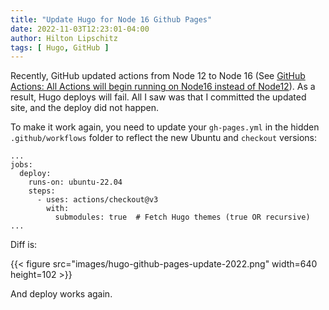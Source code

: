 ```yaml
---
title: "Update Hugo for Node 16 Github Pages"
date: 2022-11-03T12:23:01-04:00
author: Hilton Lipschitz
tags: [ Hugo, GitHub ]
---
```


Recently, GitHub updated actions from Node 12 to Node 16 (See [GitHub Actions: All Actions will begin running on Node16 instead of Node12](https://github.blog/changelog/2022-09-22-github-actions-all-actions-will-begin-running-on-node16-instead-of-node12/)). As a result, Hugo deploys will fail. All I saw was that I committed the updated site, and the deploy did not happen.

To make it work again, you need to update your `gh-pages.yml` in the hidden `.github/workflows` folder to reflect the new Ubuntu and `checkout` versions:

<!--more-->

```
...
jobs:
  deploy:
    runs-on: ubuntu-22.04
    steps:
      - uses: actions/checkout@v3
        with:
          submodules: true  # Fetch Hugo themes (true OR recursive)
...
```

Diff is:

{{< figure src="images/hugo-github-pages-update-2022.png" width=640 height=102 >}}

And deploy works again.
